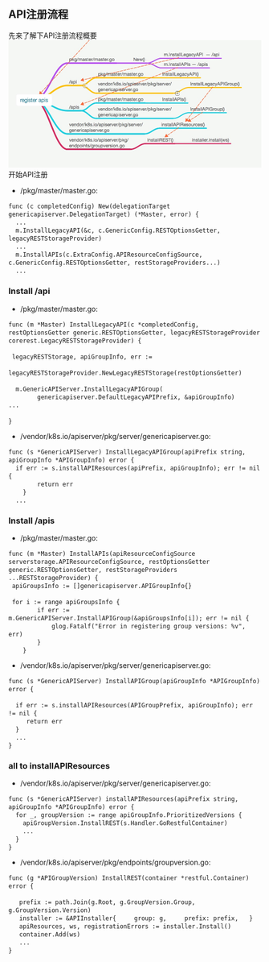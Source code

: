 ## API注册流程
先来了解下API注册流程概要
![API注册流程概要](/assets/apiserver-register-01.jpg)
开始API注册
* /pkg/master/master.go:
```
func (c completedConfig) New(delegationTarget genericapiserver.DelegationTarget) (*Master, error) { 
  ...
  m.InstallLegacyAPI(&c, c.GenericConfig.RESTOptionsGetter, legacyRESTStorageProvider)
  ...
  m.InstallAPIs(c.ExtraConfig.APIResourceConfigSource, c.GenericConfig.RESTOptionsGetter, restStorageProviders...)
  ...
```
### Install /api
* /pkg/master/master.go:

```
func (m *Master) InstallLegacyAPI(c *completedConfig, restOptionsGetter generic.RESTOptionsGetter, legacyRESTStorageProvider corerest.LegacyRESTStorageProvider) {

 legacyRESTStorage, apiGroupInfo, err := 		
       legacyRESTStorageProvider.NewLegacyRESTStorage(restOptionsGetter)

  m.GenericAPIServer.InstallLegacyAPIGroup(
        genericapiserver.DefaultLegacyAPIPrefix, &apiGroupInfo)
...

}
```
* /vendor/k8s.io/apiserver/pkg/server/genericapiserver.go:

```
func (s *GenericAPIServer) InstallLegacyAPIGroup(apiPrefix string, apiGroupInfo *APIGroupInfo) error {
  if err := s.installAPIResources(apiPrefix, apiGroupInfo); err != nil {
		return err
	}
  ...
```
### Install /apis
* /pkg/master/master.go:

```
func (m *Master) InstallAPIs(apiResourceConfigSource serverstorage.APIResourceConfigSource, restOptionsGetter generic.RESTOptionsGetter, restStorageProviders ...RESTStorageProvider) {
 apiGroupsInfo := []genericapiserver.APIGroupInfo{}

 for i := range apiGroupsInfo {
		if err := m.GenericAPIServer.InstallAPIGroup(&apiGroupsInfo[i]); err != nil {
			glog.Fatalf("Error in registering group versions: %v", err)
		}
	}
```
* /vendor/k8s.io/apiserver/pkg/server/genericapiserver.go:

```
func (s *GenericAPIServer) InstallAPIGroup(apiGroupInfo *APIGroupInfo) error {

  if err := s.installAPIResources(APIGroupPrefix, apiGroupInfo); err != nil { 
     return err
  }
  ...
}

```
### all to installAPIResources
* /vendor/k8s.io/apiserver/pkg/server/genericapiserver.go:

```
func (s *GenericAPIServer) installAPIResources(apiPrefix string, apiGroupInfo *APIGroupInfo) error {
  for _, groupVersion := range apiGroupInfo.PrioritizedVersions {
    apiGroupVersion.InstallREST(s.Handler.GoRestfulContainer)
    ...
  }
}

```
* /vendor/k8s.io/apiserver/pkg/endpoints/groupversion.go:

```
func (g *APIGroupVersion) InstallREST(container *restful.Container) error {

   prefix := path.Join(g.Root, g.GroupVersion.Group, g.GroupVersion.Version)
   installer := &APIInstaller{     group: g,     prefix: prefix,   }
   apiResources, ws, registrationErrors := installer.Install()   
   container.Add(ws)
   ...
}
```

